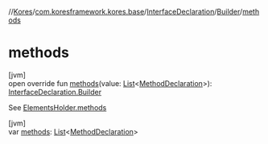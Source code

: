 //[Kores](../../../../index.md)/[com.koresframework.kores.base](../../index.md)/[InterfaceDeclaration](../index.md)/[Builder](index.md)/[methods](methods.md)

# methods

[jvm]\
open override fun [methods](methods.md)(value: [List](https://kotlinlang.org/api/latest/jvm/stdlib/kotlin.collections/-list/index.html)<[MethodDeclaration](../../-method-declaration/index.md)>): [InterfaceDeclaration.Builder](index.md)

See [ElementsHolder.methods](../../-elements-holder/methods.md)

[jvm]\
var [methods](methods.md): [List](https://kotlinlang.org/api/latest/jvm/stdlib/kotlin.collections/-list/index.html)<[MethodDeclaration](../../-method-declaration/index.md)>

